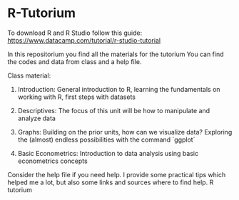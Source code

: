 # R-Tutorium

To download R and R Studio follow this guide: https://www.datacamp.com/tutorial/r-studio-tutorial

In this repositorium you find all the materials for the tutorium
You can find the codes and data from class and a help file.

Class material: 
  1) Introduction:
     General introduction to R, learning the fundamentals on working with R, first steps with datasets
     
  2) Descriptives:
     The focus of this unit will be how to manipulate and analyze data
     
  3) Graphs:
     Building on the prior units, how can we visualize data? Exploring the (almost) endless possibilities with the command `ggplot´
  
  4) Basic Econometrics:
     Introduction to data analysis using basic econometrics concepts

Consider the help file if you need help. I provide some practical tips which helped me a lot, but also some links and sources where to find help. 
R tutorium
